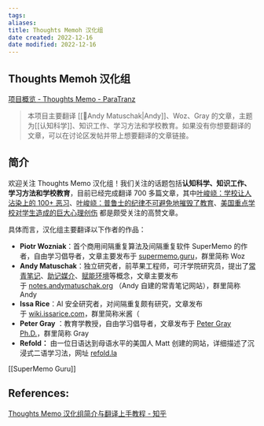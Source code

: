 ```yaml
---
tags: 
aliases: 
title: Thoughts Memoh 汉化组
date created: 2022-12-16
date modified: 2022-12-16
---
```


## Thoughts Memoh 汉化组

[项目概览 - Thoughts Memo - ParaTranz](https://paratranz.cn/projects/3131)

> 本项目主要翻译 [[🧑Andy Matuschak|Andy]]、Woz、Gray 的文章，主题为[[认知科学]]、知识工作、学习方法和学校教育。如果没有你想要翻译的文章，可以在讨论区发帖并带上想要翻译的文章链接。
> 

## 简介

欢迎关注 Thoughts Memo 汉化组！我们关注的话题包括**认知科学、知识工作、学习方法和学校教育**，目前已经完成翻译 700 多篇文章，其中[叶峻峣：学校让人沾染上的 100+ 恶习](https://zhuanlan.zhihu.com/p/559705516)、[叶峻峣：普鲁士的纪律不可避免地摧毁了教育](https://zhuanlan.zhihu.com/p/520591051)、[美国重点学校对学生造成的巨大心理创伤](https://zhuanlan.zhihu.com/p/530834207) 都是颇受关注的高赞文章。

具体而言，汉化组主要翻译以下作者的作品：

-   **Piotr Wozniak**：首个商用间隔重复算法及间隔重复软件 SuperMemo 的作者，自由学习倡导者，文章主要发布于 [supermemo.guru](https://link.zhihu.com/?target=http%3A//supermemo.guru/)，群里简称 Woz
-   **Andy Matuschak**：独立研究者，前苹果工程师，可汗学院研究员，提出了[常青笔记](https://zhuanlan.zhihu.com/p/416319260)、[助记媒介](https://zhuanlan.zhihu.com/p/416319260)、[赋能环境](https://zhuanlan.zhihu.com/p/458337989)等概念，文章主要发布于 [notes.andymatuschak.org](https://link.zhihu.com/?target=http%3A//notes.andymatuschak.org/) （Andy 自建的常青笔记网站），群里简称 Andy
-   **Issa Rice**：AI 安全研究者，对间隔重复颇有研究，文章发布于 [wiki.issarice.com](https://link.zhihu.com/?target=http%3A//wiki.issarice.com)，群里简称米酱（
-   **Peter Gray** ：教育学教授，自由学习倡导者，文章发布于 [Peter Gray Ph.D.](https://link.zhihu.com/?target=https%3A//www.psychologytoday.com/us/contributors/peter-gray-phd)，群里简称 Gray
-   **Refold：** 由一位日语达到母语水平的美国人 Matt 创建的网站，详细描述了沉浸式二语学习法，网址 [refold.la](https://link.zhihu.com/?target=http%3A//refold.la)

[[SuperMemo Guru]]

## References:
[Thoughts Memo 汉化组简介与翻译上手教程 - 知乎](https://zhuanlan.zhihu.com/p/562739389)
